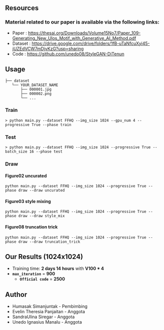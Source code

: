 ## Resources
### Material related to our paper is available via the following links:
* Paper : https://thesai.org/Downloads/Volume15No7/Paper_109-Generating_New_Ulos_Motif_with_Generative_AI_Method.pdf
* Dataset :  https://drive.google.com/drive/folders/1fB-uTaNfcuXyi45-jUZEdVCW7mDjvKzG?usp=sharing
* Code : https://github.com/unedo08/StyleGAN-DiTenun

## Usage
```
├── dataset
   └── YOUR_DATASET_NAME
       ├── 000001.jpg 
       ├── 000002.png
       └── ...
```

### Train
```
> python main.py --dataset FFHQ --img_size 1024 --gpu_num 4 --progressive True --phase train
```

### Test
```
> python main.py --dataset FFHQ --img_size 1024 --progressive True --batch_size 16 --phase test
```

### Draw
#### Figure02 uncurated
```
python main.py --dataset FFHQ --img_size 1024 --progressive True --phase draw --draw uncurated
```

#### Figure03 style mixing
```
python main.py --dataset FFHQ --img_size 1024 --progressive True --phase draw --draw style_mix
```

#### Figure08 truncation trick
```
python main.py --dataset FFHQ --img_size 1024 --progressive True --phase draw --draw truncation_trick
```

## Our Results (1024x1024)
* Training time: **2 days 14 hours** with **V100 * 4**
* **`max_iteration`** = **900**
  * **`Official code`** = **2500**


## Author 
* Humasak Simanjuntak - Pembimbing
* Evelin Theresia Panjaitan - Anggota
* SandraUlina Siregar - Anggota
* Unedo Ignasius Manalu - Anggota

